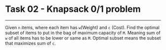 # Task 02 - Knapsack 0/1 problem

-------

Given `n` items, where each item has  `w`(Weight) and `c` (Cost). Find the optimal subset of items to put in the bag of maximum capacity of `M`. Meaning sum of `w` of all items has to be lower or same as `M`. Optimal subset means the subset that maximizes sum of `c`.

